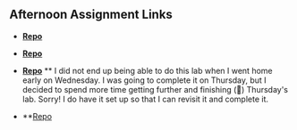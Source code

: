 ## Afternoon Assignment Links

* **[Repo](https://github.com/MeganHancock/vue_playground)**
* **[Repo](https://github.com/MeganHancock/winter24_gregslist_vue)**
* **[Repo](https://github.com/MeganHancock/institute_of_fine_arts)**
** I did not end up being able to do this lab when I went home early on Wednesday. I was going to complete it on Thursday, but I decided to spend more time getting further and finishing (🎉) Thursday's lab. Sorry! I do have it set up so that I can revisit it and complete it.

* **[Repo](https://github.com/MeganHancock/bloggr)

